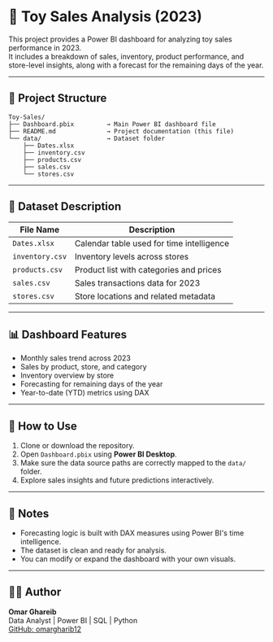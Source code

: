 
# 🧸 Toy Sales Analysis (2023)

This project provides a Power BI dashboard for analyzing toy sales performance in 2023.  
It includes a breakdown of sales, inventory, product performance, and store-level insights, along with a forecast for the remaining days of the year.

---

## 📁 Project Structure

```
Toy-Sales/
├── Dashboard.pbix         → Main Power BI dashboard file
├── README.md              → Project documentation (this file)
└── data/                  → Dataset folder
    ├── Dates.xlsx
    ├── inventory.csv
    ├── products.csv
    ├── sales.csv
    └── stores.csv
```

---

## 🧾 Dataset Description

| File Name         | Description                                 |
|-------------------|---------------------------------------------|
| `Dates.xlsx`      | Calendar table used for time intelligence   |
| `inventory.csv`   | Inventory levels across stores              |
| `products.csv`    | Product list with categories and prices     |
| `sales.csv`       | Sales transactions data for 2023            |
| `stores.csv`      | Store locations and related metadata        |

---

## 📊 Dashboard Features

- Monthly sales trend across 2023  
- Sales by product, store, and category  
- Inventory overview by store  
- Forecasting for remaining days of the year  
- Year-to-date (YTD) metrics using DAX  

---

## 🚀 How to Use

1. Clone or download the repository.
2. Open `Dashboard.pbix` using **Power BI Desktop**.
3. Make sure the data source paths are correctly mapped to the `data/` folder.
4. Explore sales insights and future predictions interactively.

---

## 📌 Notes

- Forecasting logic is built with DAX measures using Power BI's time intelligence.
- The dataset is clean and ready for analysis.
- You can modify or expand the dashboard with your own visuals.

---

## 🙋‍♂️ Author

**Omar Ghareib**  
Data Analyst | Power BI | SQL | Python  
[GitHub: omargharib12](https://github.com/omargharib12)
